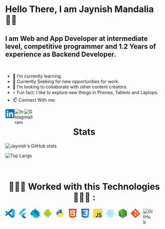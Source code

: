# Hello There, I am Jaynish Mandalia 👋🏻

## I am Web and App Developer at intermediate level, competitive programmer and 1.2 Years of experience as Backend Developer.
<br/>

- 🌱 I’m currently learning.
- 🔭 Currently Seeking for new opportunities for work.
- 👯 I’m looking to collaborate with other content creators.
- ⚡ Fun fact: I like to explore new things in Phones, Tablets and Laptops.
- 📫 Connect With me:
<a target="_blank" href="https://www.linkedin.com/in/jaynish-mandalia-8169381bb/">
  <img align="left" alt="LinkdeIN" width="30px" src="https://github.com/devicons/devicon/blob/v2.14.0/icons/linkedin/linkedin-original.svg" /> 
</a>
<a target="_blank" href="https://www.instagram.com/jaynishmandalia3/?hl=en">
  <img align="left" alt="Instagram" width="30px" src="https://cdn-icons-png.flaticon.com/512/2111/2111463.png" />
</a>
<a href="mailto:jaynishm2653@gmail.com">
  <img align="left" alt="Gmail" width="30px" src="https://upload.wikimedia.org/wikipedia/commons/7/7e/Gmail_icon_%282020%29.svg" />
</a>

<br/>
<h1 align="center">Stats</h1>

![Jaynish's GitHub stats](https://github-readme-stats.vercel.app/api?username=JaynishMandalia&show_icons=true)

![Top Langs](https://github-readme-stats.vercel.app/api/top-langs/?username=JaynishMandalia&layout=compact)
<br/>
<br/>
<br/>

<h1 align="center"> 👩🏻‍💻 Worked with this Technologies 👩🏻‍💻 :</h1>
<img align="left" alt="Visual Studio Code" width="30px" src="https://raw.githubusercontent.com/devicons/devicon/v2.14.0/icons/vscode/vscode-original.svg" style="padding-right:10px;" />
<img align="left" alt="Flutter" width="30px" src="https://raw.githubusercontent.com/devicons/devicon/v2.14.0/icons/flutter/flutter-original.svg" style="padding-right:10px;" />
<img align="left" alt="Dart" width="30px" src="https://raw.githubusercontent.com/devicons/devicon/v2.14.0/icons/dart/dart-original.svg" style="padding-right:10px;" />
<img align="left" alt="Android" width="30px" src="https://raw.githubusercontent.com/devicons/devicon/v2.14.0/icons/android/android-original.svg" style="padding-right:10px;" />
<img align="left" alt="Python" width="30px" src="https://raw.githubusercontent.com/devicons/devicon/v2.14.0/icons/python/python-original.svg" style="padding-right:10px;" />
<img align="left" alt="HTML" width="30px" src="https://raw.githubusercontent.com/devicons/devicon/v2.14.0/icons/html5/html5-original.svg" style="padding-right:10px;" />
<img align="left" alt="CSS" width="30px" src="https://raw.githubusercontent.com/devicons/devicon/v2.14.0/icons/css3/css3-original.svg" style="padding-right:10px;" />
<img align="left" alt="JavaScript" width="30px" src="https://raw.githubusercontent.com/devicons/devicon/v2.14.0/icons/javascript/javascript-original.svg" style="padding-right:10px;">
<img align="left" alt="React" width="30px" src="https://raw.githubusercontent.com/devicons/devicon/v2.14.0/icons/react/react-original.svg" style="padding-right:10px;" />
<img align="left" alt="Node.js" width="30px" src="https://raw.githubusercontent.com/devicons/devicon/v2.14.0/icons/nodejs/nodejs-original.svg" style="padding-right:10px;" />
<img align="left" alt="Git" width="30px" src="https://raw.githubusercontent.com/devicons/devicon/v2.14.0/icons/git/git-original.svg" style="padding-right:10px;" />
<img align="left" alt="GitHub" width="30px" src="https://user-images.githubusercontent.com/3369400/139447912-e0f43f33-6d9f-45f8-be46-2df5bbc91289.png" style="padding-right:10px;" />
<br />
<br />
